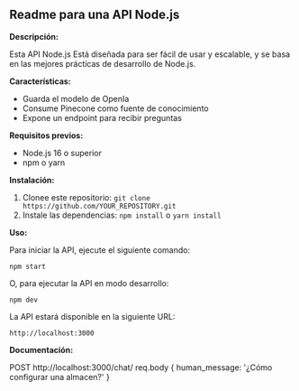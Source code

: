 ## Readme para una API Node.js

**Descripción:**

Esta API Node.js Está diseñada para ser fácil de usar y escalable, y se basa en las mejores prácticas de desarrollo de Node.js.


**Características:**

* Guarda el modelo de OpenIa
* Consume Pinecone como fuente de conocimiento
* Expone un endpoint para recibir preguntas

**Requisitos previos:**

* Node.js 16 o superior
* npm o yarn

**Instalación:**

1. Clonee este repositorio: `git clone https://github.com/YOUR_REPOSITORY.git`
2. Instale las dependencias: `npm install` o `yarn install`

**Uso:**

Para iniciar la API, ejecute el siguiente comando:

```
npm start
```

O, para ejecutar la API en modo desarrollo:

```
npm dev
```

La API estará disponible en la siguiente URL:

```
http://localhost:3000
```

**Documentación:**

POST http://localhost:3000/chat/
req.body {
  human_message: '¿Cómo configurar una almacen?'
}

